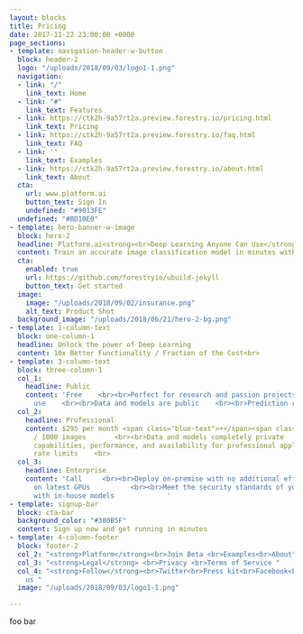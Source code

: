 ```yaml
---
layout: blocks
title: Pricing
date: 2017-11-22 23:00:00 +0000
page_sections:
- template: navigation-header-w-button
  block: header-2
  logo: "/uploads/2018/09/03/logo1-1.png"
  navigation:
  - link: "/"
    link_text: Home
  - link: "#"
    link_text: Features
  - link: https://ctk2h-9a57rt2a.preview.forestry.io/pricing.html
    link_text: Pricing
  - link: https://ctk2h-9a57rt2a.preview.forestry.io/faq.html
    link_text: FAQ
  - link: ''
    link_text: Examples
  - link: https://ctk2h-9a57rt2a.preview.forestry.io/about.html
    link_text: About
  cta:
    url: www.platform.ai
    button_text: Sign In
    undefined: "#9013FE"
  undefined: "#BD10E0"
- template: hero-banner-w-image
  block: hero-2
  headline: Platform.ai<strong><br>Deep Learning Anyone Can Use</strong>
  content: Train an accurate image classification model in minutes with zero coding.
  cta:
    enabled: true
    url: https://github.com/forestryio/ubuild-jekyll
    button_text: Get started
  image:
    image: "/uploads/2018/09/02/insurance.png"
    alt_text: Product Shot
  background_image: "/uploads/2018/06/21/hero-2-bg.png"
- template: 1-column-text
  block: one-column-1
  headline: Unlock the power of Deep Learning
  content: 10x Better Functionality / Fraction of the Cost<br>
- template: 3-column-text
  block: three-column-1
  col_1:
    headline: Public
    content: 'Free    <br><br>Perfect for research and passion projects    <br><br>Unlimited
      use    <br><br>Data and models are public    <br><br>Prediction rate limit      '
  col_2:
    headline: Professional
    content: $295 per month <span class="blue-text">+</span><span class="Apple-converted-space">&nbsp;$</span>1.50
      / 1000 images       <br><br>Data and models completely private    <br><br>Enhanced
      capabilities, performance, and availability for professional applications    <br><br>No
      rate limits    <br>
  col_3:
    headline: Enterprise
    content: 'Call     <br><br>Deploy on-premise with no additional effort         <br><br>Run
      on latest GPUs          <br><br>Meet the security standards of your organization         <br><br>Combine
      with in-house models             '
- template: signup-bar
  block: cta-bar
  background_color: "#380B5F"
  content: Sign up now and get running in minutes
- template: 4-column-footer
  block: footer-2
  col_2: "<strong>Platform</strong><br>Join Beta <br>Examples<br>About"
  col_3: "<strong>Legal</strong> <br>Privacy <br>Terms of Service "
  col_4: "<strong>Follow</strong><br>Twitter<br>Press kit<br>Facebook<br>Newsletter<br>Contact
    us "
  image: "/uploads/2018/09/03/logo1-1.png"

---
```

foo bar